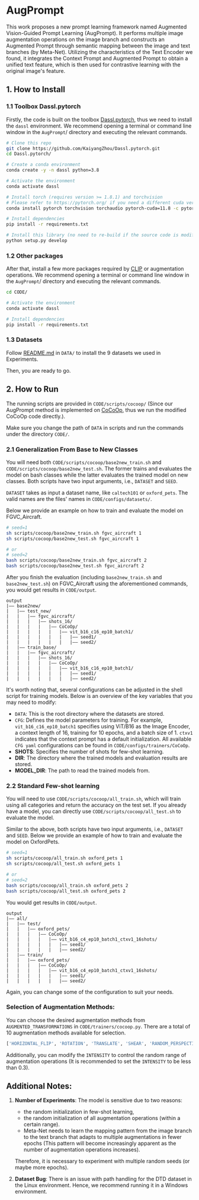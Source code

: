 # AugPrompt

This work proposes a new prompt learning framework named Augmented Vision-Guided Prompt Learning (AugPrompt). It performs multiple image augmentation operations on the image branch and constructs an Augmented Prompt through semantic mapping between the image and text branches (by Meta-Net). Utilizing the characteristics of the Text Encoder we found, it integrates the Context Prompt and Augmented Prompt to obtain a unified text feature, which is then used for contrastive learning with the original image's feature.



## 1. How to Install

### 1.1 Toolbox Dassl.pytorch

Firstly, the code is built on the toolbox [Dassl.pytorch](https://github.com/KaiyangZhou/Dassl.pytorch), thus we need to install the `dassl` environment. We recommend opening a terminal or command line window in the `AugPrompt`/ directory and executing the relevant commands.

```sh
# Clone this repo
git clone https://github.com/KaiyangZhou/Dassl.pytorch.git
cd Dassl.pytorch/

# Create a conda environment
conda create -y -n dassl python=3.8

# Activate the environment
conda activate dassl

# Install torch (requires version >= 1.8.1) and torchvision
# Please refer to https://pytorch.org/ if you need a different cuda version
conda install pytorch torchvision torchaudio pytorch-cuda=11.8 -c pytorch -c nvidia

# Install dependencies
pip install -r requirements.txt

# Install this library (no need to re-build if the source code is modified)
python setup.py develop
```

### 1.2 Other packages

After that, install a few more packages required by [CLIP](https://github.com/openai/CLIP) or augmentation operations. We recommend opening a terminal or command line window in the `AugPrompt`/ directory and executing the relevant commands.

```sh
cd CODE/

# Activate the environment
conda activate dassl

# Install dependencies
pip install -r requirements.txt
```

### 1.3 Datasets

Follow [README.md](DATA/README.md) in `DATA/` to install the 9 datasets we used in Experiments.

Then, you are ready to go.



## 2. How to Run

The running scripts are provided in `CODE/scripts/cocoop/` (Since our AugPrompt method is implemented on [CoCoOp](https://github.com/KaiyangZhou/CoOp), thus we run the modified CoCoOp code directly.).

Make sure you change the path of `DATA` in scripts and run the commands under the directory `CODE/`.

### 2.1 Generalization From Base to New Classes

You will need both `CODE/scripts/cocoop/base2new_train.sh` and `CODE/scripts/cocoop/base2new_test.sh`. The former trains and evaluates the model on bash classes while the latter evaluates the trained model on new classes. Both scripts have two input arguments, i.e., `DATASET` and `SEED`.

`DATASET` takes as input a dataset name, like `caltech101` or `oxford_pets`. The valid names are the files' names in `CODE/configs/datasets/`.

Below we provide an example on how to train and evaluate the model on FGVC_Aircraft.

```bash
# seed=1
sh scripts/cocoop/base2new_train.sh fgvc_aircraft 1
sh scripts/cocoop/base2new_test.sh fgvc_aircraft 1

# or 
# seed=2
bash scripts/cocoop/base2new_train.sh fgvc_aircraft 2
bash scripts/cocoop/base2new_test.sh fgvc_aircraft 2
```

After you finish the evaluation (including `base2new_train.sh` and `base2new_test.sh`) on FGVC_Aircraft using the aforementioned commands, you would get results in `CODE/output`.

```
output
|–– base2new/
|   |–– test_new/
|   |   |–– fgvc_aircraft/
|   |   |   |–– shots_16/
|   |   |   |   |–– CoCoOp/
|   |   |   |   |   |–– vit_b16_c16_ep10_batch1/
|   |   |   |   |   |   |–– seed1/
|   |   |   |   |   |   |–– seed2/
|   |–– train_base/
|   |   |–– fgvc_aircraft/
|   |   |   |–– shots_16/
|   |   |   |   |–– CoCoOp/
|   |   |   |   |   |–– vit_b16_c16_ep10_batch1/
|   |   |   |   |   |   |–– seed1/
|   |   |   |   |   |   |–– seed2/
```

It's worth noting that, several configurations can be adjusted in the shell script for training models. Below is an overview of the key variables that you may need to modify:

- `DATA`: This is the root directory where the datasets are stored.
- `CFG`: Defines the model parameters for training. For example, `vit_b16_c16_ep10_batch1` specifies using ViT/B16 as the Image Encoder, a context length of 16, training for 10 epochs, and a batch size of 1. `ctxv1` indicates that the context prompt has a default initialization. All available `CFG yaml` configurations can be found in `CODE/configs/trainers/CoCoOp`.
- **SHOTS**: Specifies the number of shots for few-shot learning.
- **DIR**: The directory where the trained models and evaluation results are stored.
- **MODEL_DIR**: The path to read the trained models from.

### 2.2 Standard Few-shot learning

You will need to use `CODE/scripts/cocoop/all_train.sh`, which will train using all categories and return the accuracy on the test set. If you already have a model, you can directly use `CODE/scripts/cocoop/all_test.sh` to evaluate the model. 

Similar to the above, both scripts have two input arguments, i.e., `DATASET` and `SEED`. Below we provide an example of how to train and evaluate the model on OxfordPets.

```bash
# seed=1
sh scripts/cocoop/all_train.sh oxford_pets 1
sh scripts/cocoop/all_test.sh oxford_pets 1

# or 
# seed=2
bash scripts/cocoop/all_train.sh oxford_pets 2
bash scripts/cocoop/all_test.sh oxford_pets 2
```

You would get results in `CODE/output`.

```
output
|–– all/
|   |–– test/
|   |   |–– oxford_pets/
|   |   |   |–– CoCoOp/
|   |   |   |   |–– vit_b16_c4_ep10_batch1_ctxv1_16shots/
|   |   |   |   |   |–– seed1/
|   |   |   |   |   |–– seed2/
|   |–– train/
|   |   |–– oxford_pets/
|   |   |   |–– CoCoOp/
|   |   |   |   |–– vit_b16_c4_ep10_batch1_ctxv1_16shots/
|   |   |   |   |   |–– seed1/
|   |   |   |   |   |–– seed2/
```

Again, you can change some of the configuration to suit your needs.

### Selection of Augmentation Methods:

You can choose the desired augmentation methods from `AUGMENTED_TRANSFORMATIONS` in `CODE/trainers/cocoop.py`. There are a total of 10 augmentation methods available for selection.

```python
['HORIZONTAL_FLIP', 'ROTATION', 'TRANSLATE', 'SHEAR', 'RANDOM_PERSPECTIVE', 'CROP', 'RANDOM_ERASING', 'RANDOM_EQUALIZE', 'COLOR_JITTER', 'ANIME_GAN']
```

Additionally, you can modify the `INTENSITY` to control the random range of augmentation operations (It is recommended to set the `INTENSITY` to be less than 0.3). 



## Additional Notes:

1. **Number of Experiments**: The model is sensitive due to two reasons: 
   - the random initialization in few-shot learning,
   - the random initialization of all augmentation operations (within a certain range). 
   - Meta-Net needs to learn the mapping pattern from the image branch to the text branch that adapts to multiple augmentations in fewer epochs (This pattern will become increasingly apparent as the number of augmentation operations increases).

   Therefore, it is necessary to experiment with multiple random seeds (or maybe more epochs).

2. **Dataset Bug**: There is an issue with path handling for the DTD dataset in the Linux environment. Hence, we recommend running it in a Windows environment.
